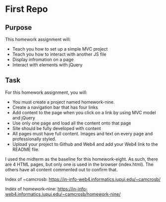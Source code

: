 # First Repo

## Purpose

This homework assignment will:

- Teach you how to set up a simple MVC project
- Teach you how to interact with another JS file
- Display infromation on a page
- Interact with elements with jQuery

## Task

For this homework assignment, you will:

- You must create a project named homework-nine.
- Create a navigation bar that has four links
- Add content to the page when you click on a link by using MVC model and jQuery
- Use only one page and load all the content onto that page
- Site should be fully developed with content
- All pages must have full content. Images and text on every page and professionally styled.
- Upload your project to Github and Web4 and add your Web4 link to the README file. 


I used the midterm as the baseline for this homework-eight. As such, there are 4 HTML pages, but only one is used in the browser (index.html). The others have all content commented out to confirm that. 

Index of ~camcrosb:
https://in-info-web4.informatics.iupui.edu/~camcrosb/

Index of homework-nine:
https://in-info-web4.informatics.iupui.edu/~camcrosb/homework-nine/
